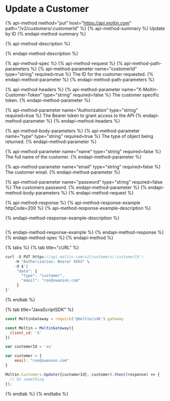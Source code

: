 # Update a Customer

{% api-method method="put" host="https://api.moltin.com" path="/v2/customers/:customerId" %}
{% api-method-summary %}
Update by ID
{% endapi-method-summary %}

{% api-method-description %}

{% endapi-method-description %}

{% api-method-spec %}
{% api-method-request %}
{% api-method-path-parameters %}
{% api-method-parameter name="customerId" type="string" required=true %}
The ID for the customer requested.
{% endapi-method-parameter %}
{% endapi-method-path-parameters %}

{% api-method-headers %}
{% api-method-parameter name="X-Moltin-Customer-Token" type="string" required=false %}
The customer specific token.
{% endapi-method-parameter %}

{% api-method-parameter name="Authorization" type="string" required=true %}
The Bearer token to grant access to the API
{% endapi-method-parameter %}
{% endapi-method-headers %}

{% api-method-body-parameters %}
{% api-method-parameter name="type" type="string" required=true %}
The type of object being returned.
{% endapi-method-parameter %}

{% api-method-parameter name="name" type="string" required=false %}
The full name of the customer.
{% endapi-method-parameter %}

{% api-method-parameter name="email" type="string" required=false %}
The customer email.
{% endapi-method-parameter %}

{% api-method-parameter name="password" type="string" required=false %}
The customers password.
{% endapi-method-parameter %}
{% endapi-method-body-parameters %}
{% endapi-method-request %}

{% api-method-response %}
{% api-method-response-example httpCode=200 %}
{% api-method-response-example-description %}

{% endapi-method-response-example-description %}

```text

```
{% endapi-method-response-example %}
{% endapi-method-response %}
{% endapi-method-spec %}
{% endapi-method %}

{% tabs %}
{% tab title="cURL" %}
```javascript
curl -X PUT https://api.moltin.com/v2/customers/:customerId \
    -H "Authorization: Bearer XXXX" \
    -d $'{
     "data": {
       "type": "customer",
       "email": "ron@swanson.com"
     }
}'
```
{% endtab %}

{% tab title="JavaScriptSDK" %}
```javascript
const MoltinGateway = require('@moltin/sdk').gateway

const Moltin = MoltinGateway({
  client_id: 'X'
})

var customerId = 'xx'

var customer = {
    email: "ron@swanson.com"
}

Moltin.Customers.Update({customerId}, customer).then((response) => {
  // Do something
});
```
{% endtab %}
{% endtabs %}

